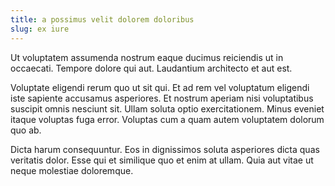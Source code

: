 ```yaml
---
title: a possimus velit dolorem doloribus
slug: ex iure
---
```


Ut voluptatem assumenda nostrum eaque ducimus reiciendis ut in occaecati. Tempore dolore qui aut. Laudantium architecto et aut est.

Voluptate eligendi rerum quo ut sit qui. Et ad rem vel voluptatum eligendi iste sapiente accusamus asperiores. Et nostrum aperiam nisi voluptatibus suscipit omnis nesciunt sit. Ullam soluta optio exercitationem. Minus eveniet itaque voluptas fuga error. Voluptas cum a quam autem voluptatem dolorum quo ab.

Dicta harum consequuntur. Eos in dignissimos soluta asperiores dicta quas veritatis dolor. Esse qui et similique quo et enim at ullam. Quia aut vitae ut neque molestiae doloremque.
